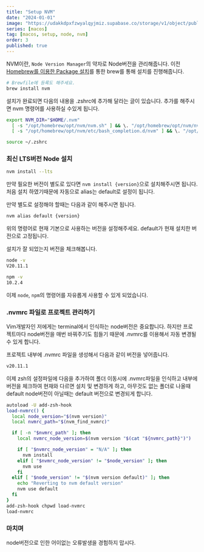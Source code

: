 ```yaml
---
title: "Setup NVM"
date: "2024-01-01"
image: "https://udakkdpxfzwyalqyjmiz.supabase.co/storage/v1/object/public/images/blog-macos.png"
series: [macos]
tag: [macos, setup, node, nvm]
order: 3
published: true
---
```


NVM이란, `Node Version Manager`의 약자로 Node버전을 관리해줍니다.
이전 [Homebrew를 이용한 Package 설치](https://gennyoon.net/macos/macos001)를 통한 brew를 통해 설치를 진행해줍니다.

```bash
# Brewfile에 등록도 해주세요.
brew install nvm
```

설치가 완료되면 다음의 내용을 .zshrc에 추가해 달라는 글이 있습니다.
추가를 해주시면 nvm 명령어를 사용하실 수있게 됩니다.

```bash
export NVM_DIR="$HOME/.nvm"
  [ -s "/opt/homebrew/opt/nvm/nvm.sh" ] && \. "/opt/homebrew/opt/nvm/nvm.sh"  # This loads nvm
  [ -s "/opt/homebrew/opt/nvm/etc/bash_completion.d/nvm" ] && \. "/opt/homebrew/opt/nvm/etc/bash_completion.d/nvm"  # This loads nvm bash_completion >> ~/.zshrc

source ~/.zshrc
```

### 최신 LTS버전 Node 설치

```bash
nvm install --lts
```

만약 필요한 버전이 별도로 있다면 `nvm install {version}`으로 설치해주시면 됩니다. 처음 설치 하였기때문에 자동으로 alias는 default로 설정이 됩니다.

만약 별도로 설정해야 할때는 다음과 같이 해주시면 됩니다.

```bash title="change nvm default alias"
nvm alias default {version}
```

위의 명령어로 현재 기본으로 사용하는 버전을 설정해주세요. default가 현재 설치한 버전으로 고정됩니다.

설치가 잘 되었는지 버전을 체크해봅니다.

```bash
node -v
V20.11.1

npm -v
10.2.4
```

이제 `node`, `npm`의 명령어를 자유롭게 사용할 수 있게 되었습니다.

### .nvmrc 파일로 프로젝트 관리하기

Vim개발자인 저에게는 terminal에서 인식하는 node버전은 중요합니다. 하지만 프로젝트마다 node버전을 매번 바꿔주기도 힘들기 때문에 .nvmrc를 이용해서 자동 변경될 수 있게 합니다.

프로젝트 내부에 .nvmrc 파일을 생성해서 다음과 같이 버전을 넣어줍니다.

```bash title=".nvmrc"
v20.11.1
```

이제 zsh의 설정파일에 다음을 추가하여 폴더 이동시에 .nvmrc파일을 인식하고 내부에 버전을 체크하여 현재와 다르면 설치 및 변경하게 하고, 아무것도 없는 폴더로 나올때 default node버전이 아닐때는 default 버전으로 변경되게 합니다.

```bash title="~/.zshrc"
autoload -U add-zsh-hook
load-nvmrc() {
  local node_version="$(nvm version)"
  local nvmrc_path="$(nvm_find_nvmrc)"

  if [ -n "$nvmrc_path" ]; then
    local nvmrc_node_version=$(nvm version "$(cat "${nvmrc_path}")")

    if [ "$nvmrc_node_version" = "N/A" ]; then
      nvm install
    elif [ "$nvmrc_node_version" != "$node_version" ]; then
      nvm use
    fi
  elif [ "$node_version" != "$(nvm version default)" ]; then
    echo "Reverting to nvm default version"
    nvm use default
  fi
}
add-zsh-hook chpwd load-nvmrc
load-nvmrc

```

### 마치며

node버전으로 인한 어이없는 오류발생을 경험하지 맙시다.
